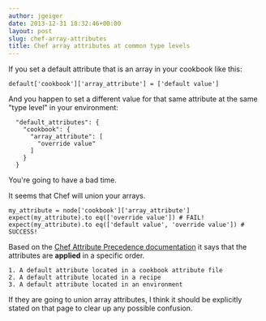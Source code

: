 ```yaml
---
author: jgeiger
date: 2013-12-31 18:32:46+00:00
layout: post
slug: chef-array-attributes
title: Chef array attributes at common type levels
---
```



If you set a default attribute that is an array in your cookbook like this:
    
    default['cookbook']['array_attribute'] = ['default value']
    

And you happen to set a different value for that same attribute at the same "type level" in your environment:

    
      "default_attributes": {
        "cookbook": {
          "array_attribute": [
            "override value"
          ]
        }
      }
    

You're going to have a bad time.

It seems that Chef will union your arrays. 
    
    my_attribute = node['cookbook']['array_attribute']
    expect(my_attribute).to eq(['override value']) # FAIL!
    expect(my_attribute).to eq(['default value', 'override value']) # SUCCESS!
    

Based on the [Chef Attribute Precedence documentation](http://docs.opscode.com/essentials_cookbook_attribute_files.html#attribute-precedence) it says that the attributes are **applied** in a specific order.

    1. A default attribute located in a cookbook attribute file
    2. A default attribute located in a recipe
    3. A default attribute located in an environment

If they are going to union array attributes, I think it should be explicitly stated on that page to clear up any possible confusion.
